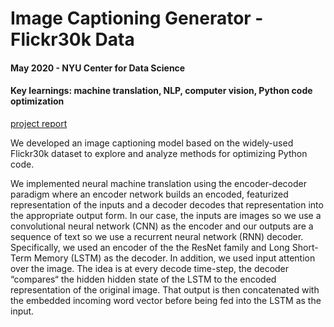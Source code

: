 # Image Captioning Generator - Flickr30k Data

#### May 2020 - NYU Center for Data Science
#### Key learnings: machine translation, NLP, computer vision, Python code optimization

[project report](Flickr30k_Report.pdf)

We developed an image captioning model based on the widely-used Flickr30k dataset to explore and analyze methods for optimizing Python code.

We implemented neural machine translation using the encoder-decoder paradigm where an encoder network builds an encoded, featurized representation of the inputs and a decoder decodes that representation into the appropriate output form. In our case, the inputs are images so we use a convolutional neural network (CNN) as the encoder and our outputs are a sequence of text so we use a recurrent neural network (RNN) decoder. Specifically, we used an encoder of the the ResNet family and Long Short-Term Memory (LSTM) as the decoder. In addition, we used input attention over the image. The idea is at every decode time-step, the decoder “compares“ the hidden hidden state of the LSTM to the encoded representation of the original image. That output is then concatenated with the embedded incoming word vector before being fed into the LSTM as the input.
